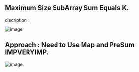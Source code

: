 ## Maximum Size SubArray Sum Equals K.

discription : 

![image](https://github.com/user-attachments/assets/1d3cba3c-31e0-47b0-8613-190c3402414f)

## Approach : Need to Use Map and PreSum IMPVERYIMP.

![image](https://github.com/user-attachments/assets/392f572b-285a-43dc-96a7-8728d38aff93)
